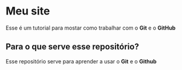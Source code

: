 # Meu site
Esse é um tutorial para mostar como trabalhar com o **Git** e o **GitHub**

## Para o que serve esse repositório?
Esse repositório serve para aprender a usar o **Git** e o **Github** 

